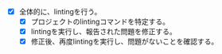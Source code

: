 - [x] 全体的に、lintingを行う。
  - [x] プロジェクトのlintingコマンドを特定する。
  - [x] lintingを実行し、報告された問題を修正する。
  - [x] 修正後、再度lintingを実行し、問題がないことを確認する。